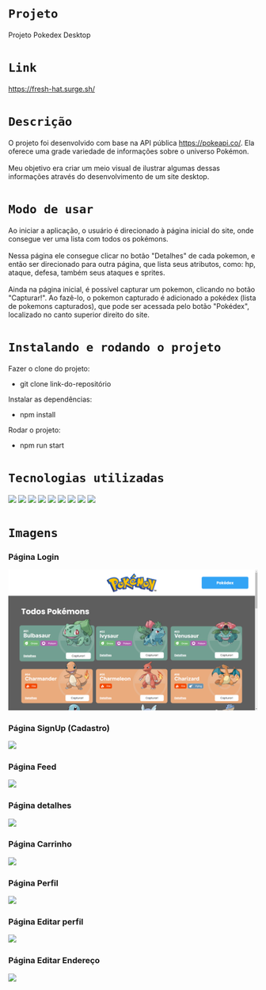 # `Projeto`
Projeto Pokedex Desktop

# `Link`
https://fresh-hat.surge.sh/


# `Descrição`
O projeto foi desenvolvido com base na API pública https://pokeapi.co/. Ela oferece uma grade variedade de informações sobre o universo Pokémon.
</br></br>
Meu objetivo era criar um meio visual de ilustrar algumas dessas informações através do desenvolvimento de um site desktop.

# `Modo de usar`
Ao iniciar a aplicação, o usuário é direcionado à página inicial do site, onde consegue ver uma lista com todos os pokémons.
</br></br>
Nessa página ele consegue clicar no botão "Detalhes" de cada pokemon, e então ser direcionado para outra página, que lista seus atributos, como: hp, ataque, defesa, também seus ataques e sprites.
</br></br>
Ainda na página inicial, é possível capturar um pokemon, clicando no botão "Capturar!". Ao fazê-lo, o pokemon capturado é adicionado a pokédex (lista de pokemons capturados), que pode ser acessada pelo botão "Pokédex", localizado no canto superior direito do site.

# `Instalando e rodando o projeto`
Fazer o clone do projeto:
- git clone link-do-repositório

Instalar as dependências:
- npm install

Rodar o projeto:
- npm run start

# `Tecnologias utilizadas`
<div>
<img src="https://img.shields.io/badge/Visual_Studio_Code-0078D4?style=for-the-badge&logo=visual%20studio%20code&logoColor=white">
<img src="https://img.shields.io/badge/JavaScript-F7DF1E?style=for-the-badge&logo=javascript&logoColor=black">
<img src="https://img.shields.io/badge/HTML5-E34F26?style=for-the-badge&logo=html5&logoColor=white">
<img src="https://img.shields.io/badge/styled--components-DB7093?style=for-the-badge&logo=styled-components&logoColor=white">
<img src="https://img.shields.io/badge/React-20232A?style=for-the-badge&logo=react&logoColor=61DAFB">
<img src="https://img.shields.io/badge/GIT-E44C30?style=for-the-badge&logo=git&logoColor=white">
<img src="https://img.shields.io/badge/GitHub-100000?style=for-the-badge&logo=github&logoColor=white">
<img src="https://img.shields.io/badge/Markdown-000000?style=for-the-badge&logo=markdown&logoColor=white">
<img src="https://img.shields.io/badge/React_Router-CA4245?style=for-the-badge&logo=react-router&logoColor=white">
</div>

# `Imagens`
### Página Login
<img src="./images-rep/home.png"/>

### Página SignUp (Cadastro)
<img src="./src/assets/img_readme/signup.png"/>

### Página Feed
<img src="./src/assets/img_readme/feed.png"/>

### Página detalhes
<img src="./src/assets/img_readme/restaurant.png"/>

### Página Carrinho
<img src="./src/assets/img_readme/cart.png"/>

### Página Perfil
<img src="./src/assets/img_readme/profile.png"/>

### Página Editar perfil
<img src="./src/assets/img_readme/profile_edit.png"/>

### Página Editar Endereço
<img src="./src/assets/img_readme/profile_address.png"/>
